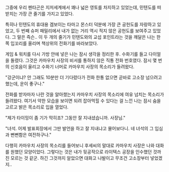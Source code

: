 그중에 우리 펜타곤은 지저세계에서 꽤나 넓은 영토를 차지하고 있었는데, 민텐도를 떠받치는 가장 큰 줄기를 가지고 있었다.

특히나 민텐도의 휴대용 겜보이는 타마고 몬스터 덕분에 가장 큰 공헌도를 자랑하고 있었고, 두 번째 슈퍼 패밀리에서 내가 없는 거리 역시 적지 않은 공헌도를 보여주고 있었다.
그 말은 즉슨.. 이 두 개의 줄기가 민텐도와의 교섭 포인트라는 것을 깨달은 나는 한쪽 입꼬리를 올리며 책상위의 전화기를 바라보았다.

게임 & 워치를 다시 가방 안에 넣은 나는 잠시 생각을 정리한 후. 수화기를 들고 다이얼을 돌렸다. 그것은 카마우치 사장의 비서를 통하지 않은 직통 전화 번호였다.
잠시 몇 번의 신호음이 울리고 수화기 너머로 카마우치 사장의 목소리가 들려왔다.

"강군이냐? 안 그래도 10분만 더 기다렸다가 전화 한통 없으면 곧바로 고소장 넘으려고 했는데, 운이 좋구나." 

전화를 받자마자 나란 것을 알아챘는지 카마우치 사장의 목소리에 여유 넘치는 목소리가 들려왔다. 여기서 약한 모습을 보이면 되려 잡아먹힐 수 있다는 걸 느낀 나는 잠시 숨을 고르고 밝은 목소리로 입을 열었다.

"제가 타이밍이 좀 기가 막히죠? 그동안 잘 지내셨습니까. 사장님." 

"녀석. 어제 발표회장에서 그딴 발언을 하고 잘 지내냐고 물어보다니. 네 녀석의 그 입심과 뻔뻔함은 여전하구나." 

다행히 카마우치 사장의 목소리를 들어보니 후세씨의 말대로 카마우치 사장은 나와 대화를 원했던 모양이었다.
그렇다는 것은 내가 뒷공작으로 라이텍스 공장을 인수했던 것까진 모르는 것 같군.
하긴 그것까지 알았으면 대화고 나발이고 무조건 고소장부터 넣었겠지..
